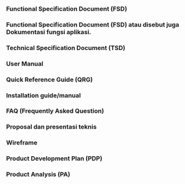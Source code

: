 ### Functional Specification Document (FSD)
### Functional Specification Document (FSD) atau disebut juga Dokumentasi fungsi aplikasi.
### Technical Specification Document (TSD)
### User Manual
### Quick Reference Guide (QRG)
### Installation guide/manual
### FAQ (Frequently Asked Question)
### Proposal dan presentasi teknis
### Wireframe
### Product Development Plan (PDP)
### Product Analysis (PA)
